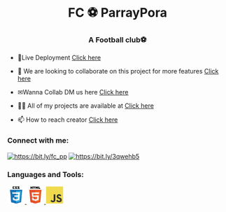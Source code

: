 <h1 align="center">FC ⚽ ParrayPora</h1>
<h3 align="center">A Football club⚽</h3>

- 🚀Live Deployment [Click here](https://himayoun.github.io/FCpPora/)

- 👯 We are looking to collaborate on this project for more features [Click here](https://himayoun.github.io/FCpPora/)

- ✉Wanna Collab DM us here [Click here](https://bit.ly/3qWehB5)

- 👨‍💻 All of my projects are available at [Click here](https://himayoun.github.io/portfolio/)

- 📫 How to reach creator [Click here](https://github.com/HimAYouN/HimAYouN)

<h3 align="left">Connect with me:</h3>
<p align="left">
<a href="https://fb.com/https://bit.ly/fc_pp" target="blank"><img align="center" src="https://raw.githubusercontent.com/rahuldkjain/github-profile-readme-generator/master/src/images/icons/Social/facebook.svg" alt="https://bit.ly/fc_pp" height="30" width="40" /></a>
<a href="https://instagram.com/https://bit.ly/3qwehb5" target="blank"><img align="center" src="https://raw.githubusercontent.com/rahuldkjain/github-profile-readme-generator/master/src/images/icons/Social/instagram.svg" alt="https://bit.ly/3qwehb5" height="30" width="40" /></a>
</p>

<h3 align="left">Languages and Tools:</h3>
<p align="left"> <a href="https://www.w3schools.com/css/" target="_blank" rel="noreferrer"> <img src="https://raw.githubusercontent.com/devicons/devicon/master/icons/css3/css3-original-wordmark.svg" alt="css3" width="40" height="40"/> </a> <a href="https://www.w3.org/html/" target="_blank" rel="noreferrer"> <img src="https://raw.githubusercontent.com/devicons/devicon/master/icons/html5/html5-original-wordmark.svg" alt="html5" width="40" height="40"/> </a> <a href="https://developer.mozilla.org/en-US/docs/Web/JavaScript" target="_blank" rel="noreferrer"> <img src="https://raw.githubusercontent.com/devicons/devicon/master/icons/javascript/javascript-original.svg" alt="javascript" width="40" height="40"/> </a> </p>


